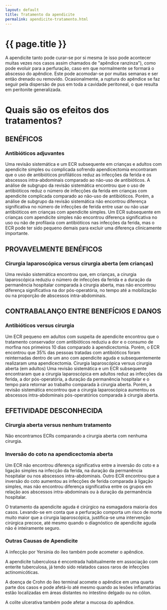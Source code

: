 ```yaml
---
layout: default
title: Tratamento da apendicite
permalink: apendicite-tratamento.html
---
```


# {{ page.title }}

A apendicite tanto pode curar-se por si mesma (e isso pode acontecer muitas vezes nos casos assim chamados de "apêndice ranzinza"), como pode evoluir para a perfuração, caso em que normalmente se formará o abscesso do apêndice. Este pode acomodar-se por muitas semanas e ser então drenado ou removido. Ocasionalmente, a ruptura do apêndice se faz seguir pela dispersão de pus em toda a cavidade peritoneal, o que resulta em peritonite generalizada.

# Quais são os efeitos dos tratamentos?

## BENÉFICOS

### Antibióticos adjuvantes

Uma revisão sistemática e um ECR subsequente em crianças e adultos com apendicite simples ou complicada sofrendo apendicectomia encontraram que o uso de antibióticos profiláticos reduz as infecções da ferida e os abscessos intra-abdominais comparado ao não-uso de antibióticos. A análise de subgrupo da revisão sistemática encontrou que o uso de antibióticos reduz o número de infecções da ferida em crianças com apendicite complicada comparado ao não-uso de antibióticos. Porém, a análise de subgrupo da revisão sistemática não encontrou diferença significativa no número de infecções de ferida entre usar ou não usar antibióticos em crianças com apendicite simples. Um ECR subsequente em crianças com apendicite simples não encontrou diferença significativa no uso ou não de profilaxia com antibióticos nas infecções da ferida, mas o ECR pode ter sido pequeno demais para excluir uma diferença clinicamente importante.

## PROVAVELMENTE BENÉFICOS

### Cirurgia laparoscópica versus cirurgia aberta (em crianças)

Uma revisão sistemática encontrou que, em crianças, a cirurgia laparoscópica reduziu o número de infecções da ferida e a duração da permanência hospitalar comparada à cirurgia aberta, mas não encontrou diferença significativa na dor pós-operatória, no tempo até a mobilização ou na proporção de abscessos intra-abdominais.

## CONTRABALANÇO ENTRE BENEFÍCIOS E DANOS

### Antibióticos versus cirurgia

Um ECR pequeno em adultos com suspeita de apendicite encontrou que o tratamento conservador com antibióticos reduziu a dor e o consumo de morfina nos primeiros 10 dias comparado à apendicectomia. Porém, o ECR encontrou que 35% das pessoas tratadas com antibióticos foram reinternadas dentro de um ano com apendicite aguda e subsequentemente realizaram uma apendicectomia. Cirurgia laparoscópica versus cirurgia aberta (em adultos) Uma revisão sistemática e um ECR subsequente encontraram que a cirurgia laparoscópica em adultos reduz as infecções da ferida, a dor pós-operatória, a duração da permanência hospitalar e o tempo para retornar ao trabalho comparada à cirurgia aberta. Porém, a revisão sistemática encontrou que a cirurgia laparoscópica aumentou os abscessos intra-abdominais pós-operatórios comparada à cirurgia aberta.

## EFETIVIDADE DESCONHECIDA

### Cirurgia aberta versus nenhum tratamento

Não encontramos ECRs comparando a cirurgia aberta com nenhuma cirurgia.

### Inversão do coto na apendicectomia aberta

Um ECR não encontrou diferença significativa entre a inversão do coto e a ligação simples na infecção da ferida, na duração da permanência hospitalar ou nos abscessos intra-abdominais. Outro ECR encontrou que a inversão do coto aumentou as infecções de ferida comparada à ligação simples, mas não encontrou diferença significativa entre os grupos em relação aos abscessos intra-abdominais ou à duração da permanência hospitalar.

O tratamento da apendicite aguda é cirúrgico na esmagadora maioria dos casos. Levando-se em conta que a perfuração comporta um risco de morte muito maior que a cirurgia laparoscópica, justifica-se uma intervenção cirúrgica precoce, até mesmo quando o diagnóstico de apendicite aguda não é inteiramente seguro.

### Outras Causas de Apendicite

A infecção por Yersinia do íleo também pode acometer o apêndice.

A apendicite tuberculosa é encontrada habitualmente em associação com enterite tuberculosa, já tendo sido relatados casos raros de infecções actinomicóticas.

A doença de Crohn do íleo terminal acomete o apêndice em uma quarta parte dos casos e pode afetá-lo até mesmo quando as lesões inflamatórias estão localizadas em áreas distantes no intestino delgado ou no cólon.

A colite ulcerativa também pode afetar a mucosa do apêndice.
